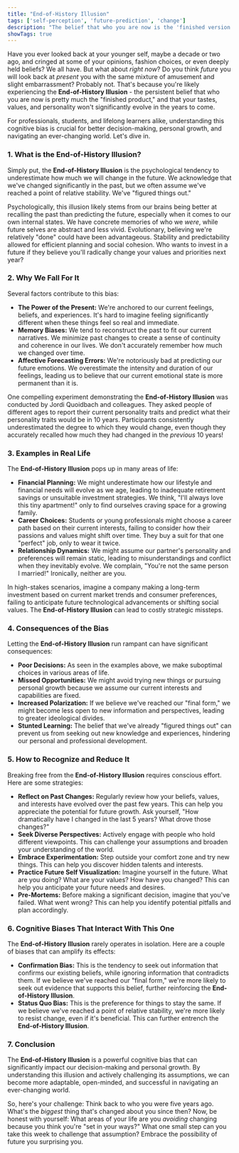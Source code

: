```yaml
---
title: "End-of-History Illusion"
tags: ['self-perception', 'future-prediction', 'change']
description: "The belief that who you are now is the 'finished version' and that your tastes and preferences won't significantly change in the future."
showTags: true
---
```



Have you ever looked back at your younger self, maybe a decade or two ago, and cringed at some of your opinions, fashion choices, or even deeply held beliefs? We all have. But what about *right now*? Do you think *future* you will look back at *present* you with the same mixture of amusement and slight embarrassment? Probably not. That's because you're likely experiencing the **End-of-History Illusion** - the persistent belief that who you are now is pretty much the "finished product," and that your tastes, values, and personality won't significantly evolve in the years to come.

For professionals, students, and lifelong learners alike, understanding this cognitive bias is crucial for better decision-making, personal growth, and navigating an ever-changing world. Let's dive in.

### 1. What is the End-of-History Illusion?

Simply put, the **End-of-History Illusion** is the psychological tendency to underestimate how much we will change in the future. We acknowledge that we've changed significantly in the past, but we often assume we've reached a point of relative stability. We've "figured things out."

Psychologically, this illusion likely stems from our brains being better at recalling the past than predicting the future, especially when it comes to our own internal states. We have concrete memories of who we *were*, while future selves are abstract and less vivid. Evolutionary, believing we're relatively "done" could have been advantageous. Stability and predictability allowed for efficient planning and social cohesion. Who wants to invest in a future if they believe you'll radically change your values and priorities next year?

### 2. Why We Fall For It

Several factors contribute to this bias:

*   **The Power of the Present:** We're anchored to our current feelings, beliefs, and experiences. It's hard to imagine feeling significantly different when these things feel so real and immediate.
*   **Memory Biases:** We tend to reconstruct the past to fit our current narratives. We minimize past changes to create a sense of continuity and coherence in our lives. We don't accurately remember how much we changed over time.
*   **Affective Forecasting Errors:** We're notoriously bad at predicting our future emotions. We overestimate the intensity and duration of our feelings, leading us to believe that our current emotional state is more permanent than it is.

One compelling experiment demonstrating the **End-of-History Illusion** was conducted by Jordi Quoidbach and colleagues. They asked people of different ages to report their current personality traits and predict what their personality traits would be in 10 years. Participants consistently underestimated the degree to which they would change, even though they accurately recalled how much they had changed in the *previous* 10 years!

### 3. Examples in Real Life

The **End-of-History Illusion** pops up in many areas of life:

*   **Financial Planning:** We might underestimate how our lifestyle and financial needs will evolve as we age, leading to inadequate retirement savings or unsuitable investment strategies. We think, "I'll always love this tiny apartment!" only to find ourselves craving space for a growing family.
*   **Career Choices:** Students or young professionals might choose a career path based on their current interests, failing to consider how their passions and values might shift over time. They buy a suit for that one "perfect" job, only to wear it twice.
*   **Relationship Dynamics:** We might assume our partner's personality and preferences will remain static, leading to misunderstandings and conflict when they inevitably evolve. We complain, "You're not the same person I married!" Ironically, neither are you.

In high-stakes scenarios, imagine a company making a long-term investment based on current market trends and consumer preferences, failing to anticipate future technological advancements or shifting social values. The **End-of-History Illusion** can lead to costly strategic missteps.

### 4. Consequences of the Bias

Letting the **End-of-History Illusion** run rampant can have significant consequences:

*   **Poor Decisions:** As seen in the examples above, we make suboptimal choices in various areas of life.
*   **Missed Opportunities:** We might avoid trying new things or pursuing personal growth because we assume our current interests and capabilities are fixed.
*   **Increased Polarization:** If we believe we've reached our "final form," we might become less open to new information and perspectives, leading to greater ideological divides.
*   **Stunted Learning:** The belief that we've already "figured things out" can prevent us from seeking out new knowledge and experiences, hindering our personal and professional development.

### 5. How to Recognize and Reduce It

Breaking free from the **End-of-History Illusion** requires conscious effort. Here are some strategies:

*   **Reflect on Past Changes:** Regularly review how your beliefs, values, and interests have evolved over the past few years. This can help you appreciate the potential for future growth. Ask yourself, "How dramatically have I changed in the last 5 years? What drove those changes?"
*   **Seek Diverse Perspectives:** Actively engage with people who hold different viewpoints. This can challenge your assumptions and broaden your understanding of the world.
*   **Embrace Experimentation:** Step outside your comfort zone and try new things. This can help you discover hidden talents and interests.
*   **Practice Future Self Visualization:** Imagine yourself in the future. What are you doing? What are your values? How have you changed? This can help you anticipate your future needs and desires.
*   **Pre-Mortems:** Before making a significant decision, imagine that you've failed. What went wrong? This can help you identify potential pitfalls and plan accordingly.

### 6. Cognitive Biases That Interact With This One

The **End-of-History Illusion** rarely operates in isolation. Here are a couple of biases that can amplify its effects:

*   **Confirmation Bias:** This is the tendency to seek out information that confirms our existing beliefs, while ignoring information that contradicts them. If we believe we've reached our "final form," we're more likely to seek out evidence that supports this belief, further reinforcing the **End-of-History Illusion**.
*   **Status Quo Bias:** This is the preference for things to stay the same. If we believe we've reached a point of relative stability, we're more likely to resist change, even if it's beneficial. This can further entrench the **End-of-History Illusion**.

### 7. Conclusion

The **End-of-History Illusion** is a powerful cognitive bias that can significantly impact our decision-making and personal growth. By understanding this illusion and actively challenging its assumptions, we can become more adaptable, open-minded, and successful in navigating an ever-changing world.

So, here's your challenge: Think back to who you were five years ago. What's the *biggest* thing that's changed about you since then? Now, be honest with yourself: What areas of your life are you *avoiding* changing because you think you're "set in your ways?" What one small step can you take this week to challenge that assumption? Embrace the possibility of future you surprising you.

